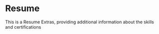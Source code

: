 # Resume
This is a Resume Extras, providing additional information about the skills and certifications
